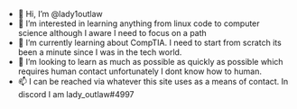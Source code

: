 - 👋 Hi, I’m @lady1outlaw
- 👀 I’m interested in learning anything from linux code to computer science although I aware I need to focus on a path
- 🌱 I’m currently learning about CompTIA. I need to start from scratch its been a minute since I was in the tech world.
- 💞️ I’m looking to learn as much as possible as quickly as possible which requires human contact unfortunately I dont know how to human. 
- 📫 I can be reached via whatever this site uses as a means of contact. In discord I am lady_outlaw#4997 

<!---
lady1outlaw/lady1outlaw is a ✨ special ✨ repository because its `README.md` (this file) appears on your GitHub profile.
You can click the Preview link to take a look at your changes.
--->

